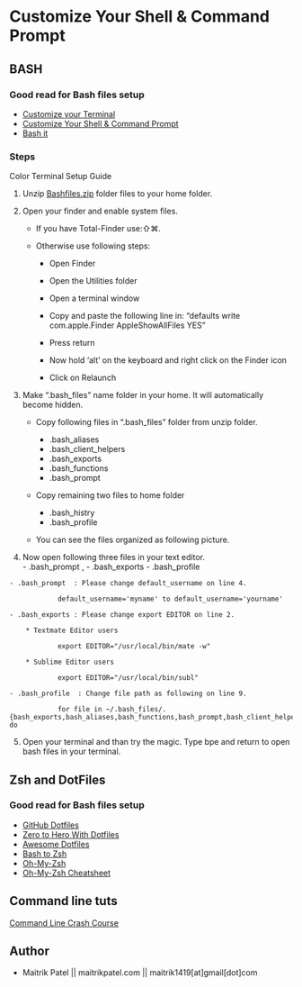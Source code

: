 # Customize Your Shell & Command Prompt

## BASH 

### Good read for Bash files setup
- [Customize your Terminal](http://dobsondev.com/customizing-your-terminal/)
- [Customize Your Shell & Command Prompt](http://blog.taylormcgann.com/2012/06/13/customize-your-shell-command-prompt/)
- [Bash it](https://github.com/Bash-it/bash-it)
### StepsColor Terminal Setup Guide1.	Unzip [Bashfiles.zip](https://www.dropbox.com/s/oe8pi8cqmwoekxe/BashFiles.zip) folder files to your home folder. 2.	Open your finder and enable system files.	- If you have Total-Finder use:⇧⌘.	- Otherwise use following steps: 				* Open Finder		* Open the Utilities folder		* Open a terminal window		* Copy and paste the following line in:				“defaults write com.apple.Finder AppleShowAllFiles YES”		* Press return		* Now hold ‘alt’ on the keyboard and right click on the Finder icon		* Click on Relaunch3.	Make “.bash_files” name folder in your home. It will automatically become hidden. 	- Copy following files in “.bash_files”  folder from unzip folder. 		* .bash_aliases		* .bash_client_helpers		* .bash_exports		* .bash_functions		* .bash_prompt	- Copy remaining two files to home folder 		* .bash_histry 		* .bash_profile 	- You can see the files organized as following picture.  4.	 Now open following three files in your text editor. 		- .bash_prompt , 	- .bash_exports	- .bash_profile	- .bash_prompt  : Please change default_username on line 4. 
					default_username='myname' to default_username='yourname'
	- .bash_exports : Please change export EDITOR on line 2. 				* Textmate Editor users				export EDITOR="/usr/local/bin/mate -w"
		* Sublime Editor users 							export EDITOR="/usr/local/bin/subl"
					- .bash_profile  : Change file path as following on line 9. 				for file in ~/.bash_files/.	{bash_exports,bash_aliases,bash_functions,bash_prompt,bash_client_helpers}; do5.	Open your terminal and than try the magic. Type bpe and return to open bash files in your terminal. ## Zsh and DotFiles  

### Good read for Bash files setup
 - [GitHub Dotfiles](http://dotfiles.github.io/)
-  [Zero to Hero With Dotfiles](http://code.tutsplus.com/tutorials/setting-up-a-mac-dev-machine-from-zero-to-hero-with-dotfiles--net-35449)
-  [Awesome Dotfiles](https://github.com/webpro/awesome-dotfiles)
-  [Bash to Zsh](http://www.intridea.com/blog/2011/5/18/its-not-enough-to-bash-in-heads-youve-got-to-bash-in-minds-with-zsh)
-  [Oh-My-Zsh](https://github.com/robbyrussell/oh-my-zsh/wiki/Cheatsheet)
-  [Oh-My-Zsh Cheatsheet](https://github.com/robbyrussell/oh-my-zsh/wiki/Cheatsheet)## Command line tuts
[Command Line Crash Course](cli.learncodethehardway.org/book/)## Author- Maitrik Patel || maitrikpatel.com || maitrik1419[at]gmail[dot]com